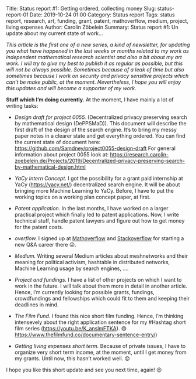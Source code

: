 Title:      Status report #1: Getting ordered, collecting money
Slug:       status-report-01
Date:       2019-10-24 01:00
Category:   Status report
Tags:       status report, research, art, funding, grant, patent, mathoverflow, medium, project, living expenses
Author:     Carolin Zöbelein
Summary:    Status report #1: Un update about my current state of work...

*This article is the first one of a new series, a kind of newsletter, for updating you what have happened in the last weeks or months related to my work as independent mathematical research scientist and also a bit about my art work. I will try to give my best to publish it as regular as possible, but this will not be always possible. Sometimes because of a leak of time but also sometimes because I work on security and privacy sensitive projects which can’t be make public, at the moment. Nevertheless, I hope you will enjoy this updates and will become a supporter of my work.*

**Stuff which I’m doing currently.** At the moment, I have mainly a lot of writing tasks:

* *Design draft for project 0055.* (Decentralized privacy preserving search by mathematical design (DePPSMaD)). This document will describe the first draft of the design of the search engine. It’s to bring my messy paper notes in a clearer state and get everything ordered. You can find the current state of document here: <a href="https://github.com/Samdney/project0055-design-draft" title="External: Design Draft (DePPSMaD)" target="_blank">https://github.com/Samdney/project0055-design-draft</a> For general information about project 0055 look at: <a href="https://research.carolin-zoebelein.de/Projects/2019/Decentralized-privacy-preserving-search-by-mathematical-design.html" title="Project information" target="_blank">https://research.carolin-zoebelein.de/Projects/2019/Decentralized-privacy-preserving-search-by-mathematical-design.html</a>

* *YaCy Intern Concept.* I got the possibility for a grant paid internship at YaCy (<a href="https://yacy.net/" title="External: YaCY" target="_blank">https://yacy.net/</a>) decentralized search engine. It will be about bringing more Machine Learning to YaCy. Before, I have to put the working topics on a working plan concept paper, at first.

* *Patent application.* In the last months, I have worked on a larger practical project which finally led to patent applications. Now, I write technical stuff, handle patent lawyers and figure out how to get money for the patent costs.

* *overflow.* I signed up at <a href="https://mathoverflow.net/users/147606/samdney" title="External: Mathoverflow" target="_blank">Mathoverflow</a> and <a href="https://stackoverflow.com/users/12262987/samdney" title="External: Stackoverflow" target="_blank">Stackoverflow</a> for starting a new Q&A career there 😜.

* *Medium.* Writing several Medium articles about meshnetworks and their meaning for political activism, hashtable in distributed networks, Machine Learning usage by search engines, ….

* *Project and fundings.* I have a list of other projects on which I want to work in the future. I will talk about them more in detail in another article. Hence, I’m currently looking for possible grants, fundings, crowdfundings and fellowships which could fit to them and keeping their deadlines in mind.

* *The Film Fund.* I found this nice short film funding. Hence, I’m thinking intensevely about the right application sentence for my #Hashtag short film series (<a href="https://youtu.be/K_anslmFTKA" title="External: Youtube #Hashtag Trailer" target="_blank">https://youtu.be/K_anslmFTKA</a>). 😄 <a href="https://www.thefilmfund.co/documentary-sentence-entry/" title="External: The film fund" target="_blank">https://www.thefilmfund.co/documentary-sentence-entry/</a>)

* *Getting living expenses short term.* Because of private issues, I have to organize very short term income, at the moment, until I get money from my grants. Until now, this hasn’t worked well. 😞

I hope you like this short update and see you next time, again! 😉
